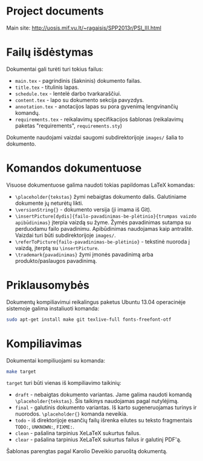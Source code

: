 # Project documents

Main site:
http://uosis.mif.vu.lt/~ragaisis/SPP2013r/PSI_III.html

# Failų išdėstymas

Dokumentai gali turėti turi tokius failus:

* `main.tex` - pagrindinis (šakninis) dokumento failas.
* `title.tex` - titulinis lapas.
* `schedule.tex` - lentelė darbo tvarkaraščiui.
* `content.tex` - lapo su dokumento sekcija pavyzdys.
* `annotation.tex` - anotacijos lapas su pora gyvenimą lengvinančių komandų.
* `requirements.tex` - reikalavimų specifikacijos šablonas (reikalavimų paketas "requirements", `requirements.sty`)

Dokumente naudojami vaizdai saugomi subdirektorijoje `images/` šalia to dokumento.

# Komandos dokumentuose

Visuose dokumentuose galima naudoti tokias papildomas LaTeX komandas:

* `\placeholder{tekstas}` žymi nebaigtas dokumento dalis. Galutiniame dokumente jų neturėtų likti.
* `\versionString{}` - dokumento versija (ji imama iš Git).
* `\insertPicture[dydis]{failo-pavadinimas-be-plėtinio}{trumpas vaizdo apibūdinimas}` įterpia vaizdą su žyme. Žymės pavadinimas sutampa su perduodamu failo pavadinimu. Apibūdinimas naudojamas kaip antraštė. Vaizdai turi būti subdirektorijoje `images/`.
* `\referToPicture{failo-pavadinimas-be-plėtinio}` - tekstinė nuoroda į vaizdą, įterptą su `\insertPicture`.
* `\trademark{pavadinimas}` žymi įmonės pavadinimą arba produkto/paslaugos pavadinimą.

# Priklausomybės

Dokumentų kompiliavimui reikalingus paketus Ubuntu 13.04 operacinėje sistemoje galima instaliuoti komanda:

```bash
sudo apt-get install make git texlive-full fonts-freefont-otf
```

# Kompiliavimas

Dokumentai kompiliuojami su komanda:

```bash
make target
```

`target` turi būti vienas iš kompiliavimo taikinių:

* `draft` - nebaigtas dokumento variantas. Jame galima naudoti komandą `\placeholder{tekstas}`. Šis taikinys naudojamas pagal nutylėjimą.
* `final` - galutinis dokumento variantas. Iš karto sugeneruojamas turinys ir nuorodos. `\placeholder{}` komanda neveikia.
* `todo` - iš direktorijoje esančių failų išrenka eilutes su teksto fragmentais `TODO:`, `UNKNOWN:`, `FIXME:`.
* `clean` - pašalina tarpinius XeLaTeX sukurtus failus.
* `clear` - pašalina tarpinius XeLaTeX sukurtus failus ir galutinį PDF'ą.

Šablonas parengtas pagal Karolio Deveikio paruoštą dokumentą.